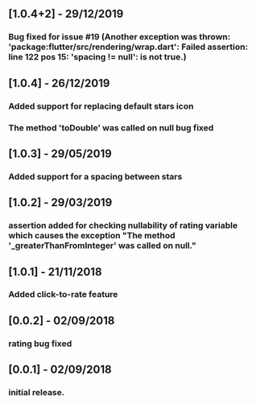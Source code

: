 ## [1.0.4+2] - 29/12/2019
### Bug fixed for issue #19 (Another exception was thrown: 'package:flutter/src/rendering/wrap.dart': Failed assertion: line 122 pos 15: 'spacing != null': is not true.)

## [1.0.4] - 26/12/2019
### Added support for replacing default stars icon
### The method 'toDouble' was called on null bug fixed

## [1.0.3] - 29/05/2019
### Added support for a spacing between stars

## [1.0.2] - 29/03/2019
### assertion added for checking nullability of rating variable which causes the exception "The method '_greaterThanFromInteger' was called on null."

## [1.0.1] - 21/11/2018
### Added click-to-rate feature

## [0.0.2] - 02/09/2018
### rating bug fixed


## [0.0.1] - 02/09/2018

### initial release.